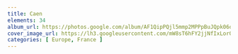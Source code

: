 ```yaml
---
title: Caen
elements: 34
album_url: https://photos.google.com/album/AF1QipPQjl5mmp2MPPpBuJQpk06obnDVoDFJlJcsa0Mu
cover_image_url: https://lh3.googleusercontent.com/mW8sT6hFY2jjNfIxLorO1piZUmN1OSxNBdoIEL8VXeedHDK2HzM-VwClJ0deO4-t7QnRmTlC4XUaZuq4nEzUkGdGc_6T6dmajAE0N8A9DD1jGmsvSNkLNCMj6TkyIqdhNh62ifWV88u-LjyH8fHBHefYidZoi77R_qSW4B8bZ_Q61cJLh24MTZsOes5mXzI9d_bL0I1S_aris7ae91UIWXCHhTq_uGiPLJKUA5TWylcUhXOwfgNzuQMix8MViaMpj_qUXHLz7_kuDC6ppNiy3wEc_-4MG2Q8DfmwseHrKz9IphhH3axZXQ6FhN-VoZZR8gyaMSHOA7wXBlJAH8j6jFBZt5ow2nW9kFVjLZ7sZWtxCcrDUGV4pEJN5JYRgcCVEx9c2xc0hnGGprUevkGFAuqqy7tFTkZe8US6pffEOlKBEarUr1uZwSXbUStmvGAvagGxNXfZK2Q-e7T4hrXe1JGX4E7NW9yoXVxFSP5I3puFCibbG2f6FwZtn9m9t1K5TxjdJr3Dol5zqvHdDEurL-Cr7oGwwXbTa8WQ6DmolbA9_3qJ2Ek_Wib_mr9jkcCQx-bSWIJvieVUZS_5KJn3eu4tI6U4_bbfyUXNZ5CuZuzYioLk2wMReNT5O1iWfpNxlegI4n4moHZxNSPEE9HNGYPbUA=s195-p-k-no
categories: [ Europe, France ]
---
```

